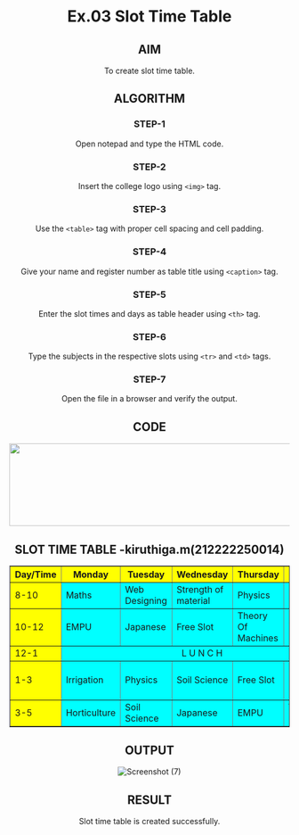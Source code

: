 # Ex.03 Slot Time Table
## AIM
  To create slot time table.

## ALGORITHM
### STEP-1
  Open notepad and type the HTML code.

### STEP-2
  Insert the college logo using ```<img>``` tag.

### STEP-3
  Use the ```<table>``` tag with proper cell spacing and cell padding.  

### STEP-4
  Give your name and register number as table title using ```<caption>``` tag.

### STEP-5
  Enter the slot times and days as table header using ```<th>``` tag.
  
### STEP-6
  Type the subjects in the respective slots using ```<tr>``` and ```<td>``` tags.
 
### STEP-7
  Open the file in a browser and verify the output.
  
## CODE
<!DOCTYPE html>
<html>
<head>
    <title align="center">Slot Time Table</title>
</head>
<body align="center">
    <img src="seclogo.jpg" height="148" width="720" align="center">
<h2 SLOT TIME TABLE - kiruthiga.m(212222250014)</h2>
<text>SLOT TIME TABLE -kiruthiga.m(212222250014)</text>
<br>
<table border="1px" width="500" bgcolor="cyan" align="center">

<tr style="background-color: yellow;">
<th>Day/Time</th>
<th>Monday</th>
<th>Tuesday</th>
<th>Wednesday</th>
<th>Thursday</th>
<th>Friday</th>
</tr>
<tr>
<td style="background-color: yellow;">8-10</td>
<td>Maths</td>
<td>Web Designing</td>
<td>Strength of material</td>
<td>Physics</td>
<td>Maths</td>
</tr>
<tr>
<td style="background-color: yellow;">10-12</td>
<td>EMPU</td>
<td>Japanese</td>
<td>Free Slot</td>
<td>Theory Of Machines</td>
<td>Strength Of Material</td>
</tr>
<tr>
<td style="background-color: yellow;">12-1</td>
<td colspan="5" align="center">L U N C H</td>
</tr>
<tr height="70" >
<td style="background-color: yellow;">1-3</td>
<td >Irrigation</td>
<td>Physics</td>
<td>Soil Science</td>
<td>Free Slot</td>
<td>Horticulture</td>
</tr>
<tr heignt="70">
<td style="background-color: yellow;">3-5</td>
<td>Horticulture</td>
<td>Soil Science</td>
<td>Japanese </td>
<td>EMPU</td>
<td>Web Designing</td>
</tr>
</table>

</body>
</html>

## OUTPUT

![Screenshot (7)](https://user-images.githubusercontent.com/127816726/233414215-7e3eeb03-26d5-4925-a7c8-63a138fe0440.png)

## RESULT
 Slot time table is created successfully.
